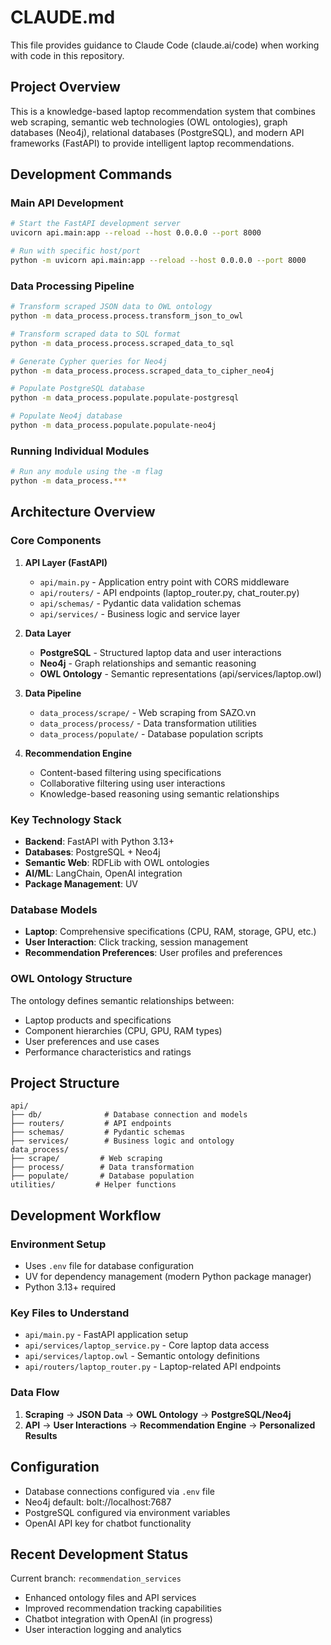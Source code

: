 # CLAUDE.md

This file provides guidance to Claude Code (claude.ai/code) when working with code in this repository.

## Project Overview

This is a knowledge-based laptop recommendation system that combines web scraping, semantic web technologies (OWL ontologies), graph databases (Neo4j), relational databases (PostgreSQL), and modern API frameworks (FastAPI) to provide intelligent laptop recommendations.

## Development Commands

### Main API Development
```bash
# Start the FastAPI development server
uvicorn api.main:app --reload --host 0.0.0.0 --port 8000

# Run with specific host/port
python -m uvicorn api.main:app --reload --host 0.0.0.0 --port 8000
```

### Data Processing Pipeline
```bash
# Transform scraped JSON data to OWL ontology
python -m data_process.process.transform_json_to_owl

# Transform scraped data to SQL format
python -m data_process.process.scraped_data_to_sql

# Generate Cypher queries for Neo4j
python -m data_process.process.scraped_data_to_cipher_neo4j

# Populate PostgreSQL database
python -m data_process.populate.populate-postgresql

# Populate Neo4j database
python -m data_process.populate.populate-neo4j
```

### Running Individual Modules
```bash
# Run any module using the -m flag
python -m data_process.***
```

## Architecture Overview

### Core Components

1. **API Layer (FastAPI)**
   - `api/main.py` - Application entry point with CORS middleware
   - `api/routers/` - API endpoints (laptop_router.py, chat_router.py)
   - `api/schemas/` - Pydantic data validation schemas
   - `api/services/` - Business logic and service layer

2. **Data Layer**
   - **PostgreSQL** - Structured laptop data and user interactions
   - **Neo4j** - Graph relationships and semantic reasoning
   - **OWL Ontology** - Semantic representations (api/services/laptop.owl)

3. **Data Pipeline**
   - `data_process/scrape/` - Web scraping from SAZO.vn
   - `data_process/process/` - Data transformation utilities
   - `data_process/populate/` - Database population scripts

4. **Recommendation Engine**
   - Content-based filtering using specifications
   - Collaborative filtering using user interactions
   - Knowledge-based reasoning using semantic relationships

### Key Technology Stack
- **Backend**: FastAPI with Python 3.13+
- **Databases**: PostgreSQL + Neo4j
- **Semantic Web**: RDFLib with OWL ontologies
- **AI/ML**: LangChain, OpenAI integration
- **Package Management**: UV

### Database Models
- **Laptop**: Comprehensive specifications (CPU, RAM, storage, GPU, etc.)
- **User Interaction**: Click tracking, session management
- **Recommendation Preferences**: User profiles and preferences

### OWL Ontology Structure
The ontology defines semantic relationships between:
- Laptop products and specifications
- Component hierarchies (CPU, GPU, RAM types)
- User preferences and use cases
- Performance characteristics and ratings

## Project Structure

```
api/
├── db/              # Database connection and models
├── routers/         # API endpoints
├── schemas/         # Pydantic schemas
├── services/        # Business logic and ontology
data_process/
├── scrape/         # Web scraping
├── process/        # Data transformation
├── populate/       # Database population
utilities/         # Helper functions
```

## Development Workflow

### Environment Setup
- Uses `.env` file for database configuration
- UV for dependency management (modern Python package manager)
- Python 3.13+ required

### Key Files to Understand
- `api/main.py` - FastAPI application setup
- `api/services/laptop_service.py` - Core laptop data access
- `api/services/laptop.owl` - Semantic ontology definitions
- `api/routers/laptop_router.py` - Laptop-related API endpoints

### Data Flow
1. **Scraping** → **JSON Data** → **OWL Ontology** → **PostgreSQL/Neo4j**
2. **API** → **User Interactions** → **Recommendation Engine** → **Personalized Results**

## Configuration

- Database connections configured via `.env` file
- Neo4j default: bolt://localhost:7687
- PostgreSQL configured via environment variables
- OpenAI API key for chatbot functionality

## Recent Development Status

Current branch: `recommendation_services`
- Enhanced ontology files and API services
- Improved recommendation tracking capabilities
- Chatbot integration with OpenAI (in progress)
- User interaction logging and analytics